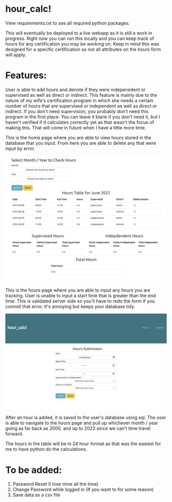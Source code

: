 # hour_calc!

View requirements.txt to see all required python packages.

This will eventually be deployed to a live webapp as it is still a work in progress. Right now you can run this locally and you can keep track of hours for any certification you may be working on. Keep in mind this was designed for a specific certification so not all attributes on the hours form will apply.

# Features:

User is able to add hours and denote if they were indepenedent or supervised as well as direct or indirect. This feature is mainly due to the nature of my wife's certification program in which she needs a certain number of hours that are supervised or independent as well as direct or indirect. If you don't need supervision, you probably don't need this program in the first place. You can leave it blank if you don't need it, but I haven't verified if it calculates correctly yet as that wasn't the focus of making this. That will come in future when I have a little more time.

This is the home page where you are able to view hours stored in the database that you input. From here you are able to delete any that were input by error.

![home page!](/images/home_page.png "Home Page")

This is the hours page where you are able to input any hours you are tracking. User is unable to input a start time that is greater
than the end time. This is validated server side so you'll have to redo the form if you commit that error. It's annoying but keeps your
database tidy.

![hours page!](/images/hour-sub.png "Hours Page")

After an hour is added, it is saved to the user's database using sql. The user is able to navigate to the hours page and pull up whichever month / year going as far back as 2000, and up to 2022 since we can't time travel forward. 

The hours in the table will be in 24 hour format as that was the easiest for me to have python do the calculations.

# To be added:
1. Password Reset (I lose mine all the time)
2. Change Password while logged in (If you want to for some reason)
3. Save data as a csv file


